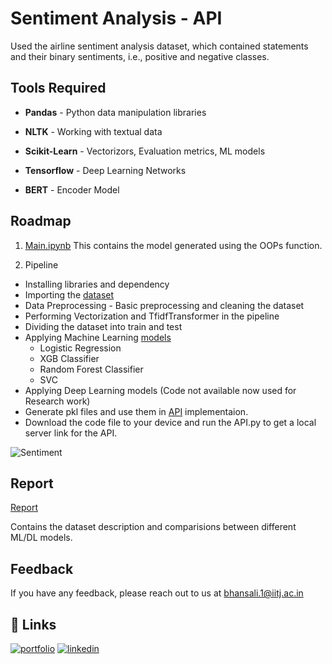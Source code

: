 
# Sentiment Analysis - API

Used the airline sentiment analysis dataset, which contained statements and their binary sentiments, i.e.,
positive and negative classes.


## Tools Required

- **Pandas** - Python data manipulation libraries

- **NLTK** - Working with textual data

- **Scikit-Learn** - Vectorizors, Evaluation metrics, ML models

- **Tensorflow** - Deep Learning Networks

- **BERT** - Encoder Model





## Roadmap

1. [Main.ipynb](https://github.com/aman-095/Sentiment-Analysis-API/blob/main/Main.ipynb)
This contains the model generated using the OOPs function.

2. Pipeline
- Installing libraries and dependency
- Importing the [dataset](https://drive.google.com/file/d/1iHdXv0ex90AT3T2JqFlTRqNtZuATkEJn/view) 
- Data Preprocessing - Basic preprocessing and cleaning the dataset
- Performing Vectorization and TfidfTransformer in the pipeline
- Dividing the dataset into train and test
- Applying Machine Learning [models](https://github.com/aman-095/Sentiment-Analysis-API/blob/main/ML_models.ipynb)
    - Logistic Regression
    - XGB Classifier
    - Random Forest Classifier
    - SVC
- Applying Deep Learning models (Code not available now used for Research work)
- Generate pkl files and use them in [API](https://github.com/aman-095/Sentiment-Analysis-API/blob/main/Api.py) implementaion.
- Download the code file to your device and run the API.py to get a local server link for the API.



![Sentiment](https://i.postimg.cc/T2VLvx51/sentiment-icon-9.png)


## Report

[Report](https://github.com/aman-095/Sentiment-Analysis-API/blob/main/Report%20(2).pdf)

Contains the dataset description and comparisions between different ML/DL models.


## Feedback

If you have any feedback, please reach out to us at bhansali.1@iitj.ac.in


## 🔗 Links
[![portfolio](https://img.shields.io/badge/my_portfolio-000?style=for-the-badge&logo=ko-fi&logoColor=white)](https://aman-095.github.io/)
[![linkedin](https://img.shields.io/badge/linkedin-0A66C2?style=for-the-badge&logo=linkedin&logoColor=white)](https://www.linkedin.com/in/aman-bhansali-b4aa26228/)

